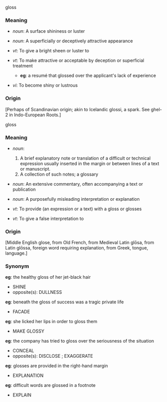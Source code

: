 gloss
### Meaning
+ _noun_: A surface shininess or luster
+ _noun_: A superficially or deceptively attractive appearance

+ _vt_: To give a bright sheen or luster to
+ _vt_: To make attractive or acceptable by deception or superficial treatment
    + __eg__: a resumé that glossed over the applicant's lack of experience
+ _vi_: To become shiny or lustrous

### Origin

[Perhaps of Scandinavian origin; akin to Icelandic glossi, a spark. See ghel-2 in Indo-European Roots.]

gloss
### Meaning
+ _noun_:
   1. A brief explanatory note or translation of a difficult or technical expression usually inserted in the margin or between lines of a text or manuscript.
   2. A collection of such notes; a glossary
+ _noun_: An extensive commentary, often accompanying a text or publication
+ _noun_: A purposefully misleading interpretation or explanation

+ _vt_: To provide (an expression or a text) with a gloss or glosses
+ _vt_: To give a false interpretation to

### Origin

[Middle English glose, from Old French, from Medieval Latin glōsa, from Latin glōssa, foreign word requiring explanation, from Greek, tongue, language.]

### Synonym

__eg__: the healthy gloss of her jet-black hair

+ SHINE
+ opposite(s): DULLNESS

__eg__: beneath the gloss of success was a tragic private life

+ FACADE

__eg__: she licked her lips in order to gloss them

+ MAKE GLOSSY

__eg__: the company has tried to gloss over the seriousness of the situation

+ CONCEAL
+ opposite(s): DISCLOSE ; EXAGGERATE

__eg__: glosses are provided in the right-hand margin

+ EXPLANATION

__eg__: difficult words are glossed in a footnote

+ EXPLAIN



